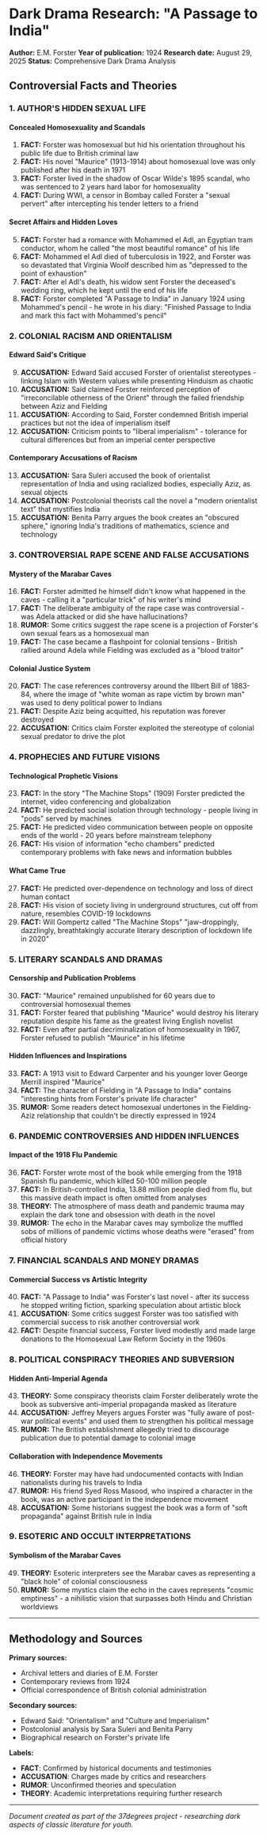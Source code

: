# Dark Drama Research: "A Passage to India"

**Author:** E.M. Forster
**Year of publication:** 1924
**Research date:** August 29, 2025
**Status:** Comprehensive Dark Drama Analysis

## Controversial Facts and Theories

### 1. AUTHOR'S HIDDEN SEXUAL LIFE

#### Concealed Homosexuality and Scandals
1. **FACT:** Forster was homosexual but hid his orientation throughout his public life due to British criminal law
2. **FACT:** His novel "Maurice" (1913-1914) about homosexual love was only published after his death in 1971
3. **FACT:** Forster lived in the shadow of Oscar Wilde's 1895 scandal, who was sentenced to 2 years hard labor for homosexuality
4. **FACT:** During WWI, a censor in Bombay called Forster a "sexual pervert" after intercepting his tender letters to a friend

#### Secret Affairs and Hidden Loves
5. **FACT:** Forster had a romance with Mohammed el Adl, an Egyptian tram conductor, whom he called "the most beautiful romance" of his life
6. **FACT:** Mohammed el Adl died of tuberculosis in 1922, and Forster was so devastated that Virginia Woolf described him as "depressed to the point of exhaustion"
7. **FACT:** After el Adl's death, his widow sent Forster the deceased's wedding ring, which he kept until the end of his life
8. **FACT:** Forster completed "A Passage to India" in January 1924 using Mohammed's pencil - he wrote in his diary: "Finished Passage to India and mark this fact with Mohammed's pencil"

### 2. COLONIAL RACISM AND ORIENTALISM

#### Edward Said's Critique
9. **ACCUSATION:** Edward Said accused Forster of orientalist stereotypes - linking Islam with Western values while presenting Hinduism as chaotic
10. **ACCUSATION:** Said claimed Forster reinforced perception of "irreconcilable otherness of the Orient" through the failed friendship between Aziz and Fielding
11. **ACCUSATION:** According to Said, Forster condemned British imperial practices but not the idea of imperialism itself
12. **ACCUSATION:** Criticism points to "liberal imperialism" - tolerance for cultural differences but from an imperial center perspective

#### Contemporary Accusations of Racism
13. **ACCUSATION:** Sara Suleri accused the book of orientalist representation of India and using racialized bodies, especially Aziz, as sexual objects
14. **ACCUSATION:** Postcolonial theorists call the novel a "modern orientalist text" that mystifies India
15. **ACCUSATION:** Benita Parry argues the book creates an "obscured sphere," ignoring India's traditions of mathematics, science and technology

### 3. CONTROVERSIAL RAPE SCENE AND FALSE ACCUSATIONS

#### Mystery of the Marabar Caves
16. **FACT:** Forster admitted he himself didn't know what happened in the caves - calling it a "particular trick" of his writer's mind
17. **FACT:** The deliberate ambiguity of the rape case was controversial - was Adela attacked or did she have hallucinations?
18. **RUMOR:** Some critics suggest the rape scene is a projection of Forster's own sexual fears as a homosexual man
19. **FACT:** The case became a flashpoint for colonial tensions - British rallied around Adela while Fielding was excluded as a "blood traitor"

#### Colonial Justice System
20. **FACT:** The case references controversy around the Illbert Bill of 1883-84, where the image of "white woman as rape victim by brown man" was used to deny political power to Indians
21. **FACT:** Despite Aziz being acquitted, his reputation was forever destroyed
22. **ACCUSATION:** Critics claim Forster exploited the stereotype of colonial sexual predator to drive the plot

### 4. PROPHECIES AND FUTURE VISIONS

#### Technological Prophetic Visions
23. **FACT:** In the story "The Machine Stops" (1909) Forster predicted the internet, video conferencing and globalization
24. **FACT:** He predicted social isolation through technology - people living in "pods" served by machines
25. **FACT:** He predicted video communication between people on opposite ends of the world - 20 years before mainstream telephony
26. **FACT:** His vision of information "echo chambers" predicted contemporary problems with fake news and information bubbles

#### What Came True
27. **FACT:** He predicted over-dependence on technology and loss of direct human contact
28. **FACT:** His vision of society living in underground structures, cut off from nature, resembles COVID-19 lockdowns
29. **FACT:** Will Gompertz called "The Machine Stops" "jaw-droppingly, dazzlingly, breathtakingly accurate literary description of lockdown life in 2020"

### 5. LITERARY SCANDALS AND DRAMAS

#### Censorship and Publication Problems
30. **FACT:** "Maurice" remained unpublished for 60 years due to controversial homosexual themes
31. **FACT:** Forster feared that publishing "Maurice" would destroy his literary reputation despite his fame as the greatest living English novelist
32. **FACT:** Even after partial decriminalization of homosexuality in 1967, Forster refused to publish "Maurice" in his lifetime

#### Hidden Influences and Inspirations
33. **FACT:** A 1913 visit to Edward Carpenter and his younger lover George Merrill inspired "Maurice"
34. **FACT:** The character of Fielding in "A Passage to India" contains "interesting hints from Forster's private life character"
35. **RUMOR:** Some readers detect homosexual undertones in the Fielding-Aziz relationship that couldn't be directly expressed in 1924

### 6. PANDEMIC CONTROVERSIES AND HIDDEN INFLUENCES

#### Impact of the 1918 Flu Pandemic
36. **FACT:** Forster wrote most of the book while emerging from the 1918 Spanish flu pandemic, which killed 50-100 million people
37. **FACT:** In British-controlled India, 13.88 million people died from flu, but this massive death impact is often omitted from analyses
38. **THEORY:** The atmosphere of mass death and pandemic trauma may explain the dark tone and obsession with death in the novel
39. **RUMOR:** The echo in the Marabar caves may symbolize the muffled sobs of millions of pandemic victims whose deaths were "erased" from official history

### 7. FINANCIAL SCANDALS AND MONEY DRAMAS

#### Commercial Success vs Artistic Integrity
40. **FACT:** "A Passage to India" was Forster's last novel - after its success he stopped writing fiction, sparking speculation about artistic block
41. **ACCUSATION:** Some critics suggest Forster was too satisfied with commercial success to risk another controversial work
42. **FACT:** Despite financial success, Forster lived modestly and made large donations to the Homosexual Law Reform Society in the 1960s

### 8. POLITICAL CONSPIRACY THEORIES AND SUBVERSION

#### Hidden Anti-Imperial Agenda
43. **THEORY:** Some conspiracy theorists claim Forster deliberately wrote the book as subversive anti-imperial propaganda masked as literature
44. **ACCUSATION:** Jeffrey Meyers argues Forster was "fully aware of post-war political events" and used them to strengthen his political message
45. **RUMOR:** The British establishment allegedly tried to discourage publication due to potential damage to colonial image

#### Collaboration with Independence Movements
46. **THEORY:** Forster may have had undocumented contacts with Indian nationalists during his travels to India
47. **RUMOR:** His friend Syed Ross Masood, who inspired a character in the book, was an active participant in the independence movement
48. **ACCUSATION:** Some historians suggest the book was a form of "soft propaganda" against British rule in India

### 9. ESOTERIC AND OCCULT INTERPRETATIONS

#### Symbolism of the Marabar Caves
49. **THEORY:** Esoteric interpreters see the Marabar caves as representing a "black hole" of colonial consciousness
50. **RUMOR:** Some mystics claim the echo in the caves represents "cosmic emptiness" - a nihilistic vision that surpasses both Hindu and Christian worldviews

---

## Methodology and Sources

**Primary sources:**
- Archival letters and diaries of E.M. Forster
- Contemporary reviews from 1924
- Official correspondence of British colonial administration

**Secondary sources:**
- Edward Said: "Orientalism" and "Culture and Imperialism"
- Postcolonial analysis by Sara Suleri and Benita Parry
- Biographical research on Forster's private life

**Labels:**
- **FACT**: Confirmed by historical documents and testimonies
- **ACCUSATION**: Charges made by critics and researchers
- **RUMOR**: Unconfirmed theories and speculation
- **THEORY**: Academic interpretations requiring further research

---

*Document created as part of the 37degrees project - researching dark aspects of classic literature for youth.*